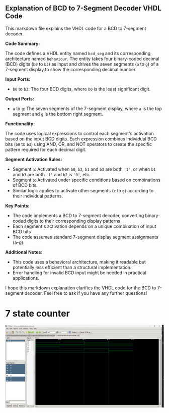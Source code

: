 ## Explanation of BCD to 7-Segment Decoder VHDL Code

This markdown file explains the VHDL code for a BCD to 7-segment decoder.

**Code Summary:**

The code defines a VHDL entity named `bcd_seg` and its corresponding architecture named `behaviour`. The entity takes four binary-coded decimal (BCD) digits (`b0` to `b3`) as input and drives the seven segments (`a` to `g`) of a 7-segment display to show the corresponding decimal number.

**Input Ports:**

- `b0` to `b3`: The four BCD digits, where `b0` is the least significant digit.

**Output Ports:**

- `a` to `g`: The seven segments of the 7-segment display, where `a` is the top segment and `g` is the bottom right segment.

**Functionality:**

The code uses logical expressions to control each segment's activation based on the input BCD digits. Each expression combines individual BCD bits (`b0` to `b3`) using AND, OR, and NOT operators to create the specific pattern required for each decimal digit.

**Segment Activation Rules:**

- Segment `a`: Activated when `b0`, `b2`, `b1` and `b3` are both `'1'`, or when `b1` and `b3` are both `'1'` and `b2` is `'0'`, etc.
- Segment `b`: Activated under specific conditions based on combinations of BCD bits.
- Similar logic applies to activate other segments (`c` to `g`) according to their individual patterns.

**Key Points:**

- The code implements a BCD to 7-segment decoder, converting binary-coded digits to their corresponding display patterns.
- Each segment's activation depends on a unique combination of input BCD bits.
- The code assumes standard 7-segment display segment assignments (a-g).

**Additional Notes:**

- This code uses a behavioral architecture, making it readable but potentially less efficient than a structural implementation.
- Error handling for invalid BCD input might be needed in practical applications.

I hope this markdown explanation clarifies the VHDL code for the BCD to 7-segment decoder. Feel free to ask if you have any further questions!

# 7 state counter
![Alt text](../Images/dec.png)
